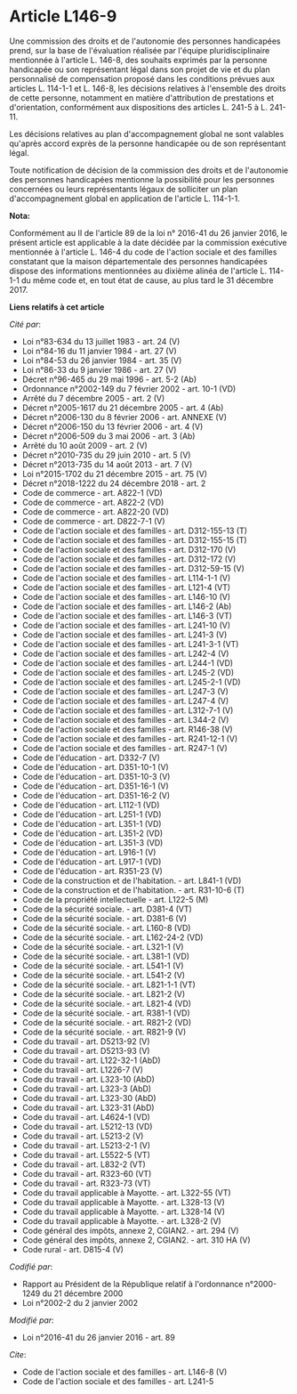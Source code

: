 # Article L146-9

Une commission des droits et de l'autonomie des personnes handicapées prend, sur la base de l'évaluation réalisée par
l'équipe pluridisciplinaire mentionnée à l'article L. 146-8, des souhaits exprimés par la personne handicapée ou son
représentant légal dans son projet de vie et du plan personnalisé de compensation proposé dans les conditions prévues aux
articles L. 114-1-1 et L. 146-8, les décisions relatives à l'ensemble des droits de cette personne, notamment en matière
d'attribution de prestations et d'orientation, conformément aux dispositions des articles L. 241-5 à L. 241-11. 

Les décisions relatives au plan d'accompagnement global ne sont valables qu'après accord exprès de la personne handicapée ou
de son représentant légal. 

Toute notification de décision de la commission des droits et de l'autonomie des personnes handicapées mentionne la
possibilité pour les personnes concernées ou leurs représentants légaux de solliciter un plan d'accompagnement global en
application de l'article L. 114-1-1.

**Nota:**

Conformément au II de l'article 89 de la loi n° 2016-41 du 26 janvier 2016, le présent article est applicable à la date
décidée par la commission exécutive mentionnée à l'article L. 146-4 du code de l'action sociale et des familles constatant
que la maison départementale des personnes handicapées dispose des informations mentionnées au dixième alinéa de l'article L.
114-1-1 du même code et, en tout état de cause, au plus tard le 31 décembre 2017.

**Liens relatifs à cet article**

_Cité par_:

  - Loi n°83-634 du 13 juillet 1983 - art. 24 (V)
  - Loi n°84-16 du 11 janvier 1984 - art. 27 (V)
  - Loi n°84-53 du 26 janvier 1984 - art. 35 (V)
  - Loi n°86-33 du 9 janvier 1986 - art. 27 (V)
  - Décret n°96-465 du 29 mai 1996 - art. 5-2 (Ab)
  - Ordonnance n°2002-149 du 7 février 2002 - art. 10-1 (VD)
  - Arrêté du 7 décembre 2005 - art. 2 (V)
  - Décret n°2005-1617 du 21 décembre 2005 - art. 4 (Ab)
  - Décret n°2006-130 du 8 février 2006 - art. ANNEXE (V)
  - Décret n°2006-150 du 13 février 2006 - art. 4 (V)
  - Décret n°2006-509 du 3 mai 2006 - art. 3 (Ab)
  - Arrêté du 10 août 2009 - art. 2 (V)
  - Décret n°2010-735 du 29 juin 2010 - art. 5 (V)
  - Décret n°2013-735 du 14 août 2013 - art. 7 (V)
  - Loi n°2015-1702 du 21 décembre 2015 - art. 75 (V)
  - Décret n°2018-1222 du 24 décembre 2018 - art. 2
  - Code de commerce - art. A822-1 (VD)
  - Code de commerce - art. A822-2 (VD)
  - Code de commerce - art. A822-20 (VD)
  - Code de commerce - art. D822-7-1 (V)
  - Code de l'action sociale et des familles - art. D312-155-13 (T)
  - Code de l'action sociale et des familles - art. D312-155-15 (T)
  - Code de l'action sociale et des familles - art. D312-170 (V)
  - Code de l'action sociale et des familles - art. D312-172 (V)
  - Code de l'action sociale et des familles - art. D312-59-15 (V)
  - Code de l'action sociale et des familles - art. L114-1-1 (V)
  - Code de l'action sociale et des familles - art. L121-4 (VT)
  - Code de l'action sociale et des familles - art. L146-10 (V)
  - Code de l'action sociale et des familles - art. L146-2 (Ab)
  - Code de l'action sociale et des familles - art. L146-3 (VT)
  - Code de l'action sociale et des familles - art. L241-10 (V)
  - Code de l'action sociale et des familles - art. L241-3 (V)
  - Code de l'action sociale et des familles - art. L241-3-1 (VT)
  - Code de l'action sociale et des familles - art. L242-4 (V)
  - Code de l'action sociale et des familles - art. L244-1 (VD)
  - Code de l'action sociale et des familles - art. L245-2 (VD)
  - Code de l'action sociale et des familles - art. L245-2-1 (VD)
  - Code de l'action sociale et des familles - art. L247-3 (V)
  - Code de l'action sociale et des familles - art. L247-4 (V)
  - Code de l'action sociale et des familles - art. L312-7-1 (V)
  - Code de l'action sociale et des familles - art. L344-2 (V)
  - Code de l'action sociale et des familles - art. R146-38 (V)
  - Code de l'action sociale et des familles - art. R241-12-1 (V)
  - Code de l'action sociale et des familles - art. R247-1 (V)
  - Code de l'éducation - art. D332-7 (V)
  - Code de l'éducation - art. D351-10-1 (V)
  - Code de l'éducation - art. D351-10-3 (V)
  - Code de l'éducation - art. D351-16-1 (V)
  - Code de l'éducation - art. D351-16-2 (V)
  - Code de l'éducation - art. L112-1 (VD)
  - Code de l'éducation - art. L251-1 (VD)
  - Code de l'éducation - art. L351-1 (VD)
  - Code de l'éducation - art. L351-2 (VD)
  - Code de l'éducation - art. L351-3 (VD)
  - Code de l'éducation - art. L916-1 (V)
  - Code de l'éducation - art. L917-1 (VD)
  - Code de l'éducation - art. R351-23 (V)
  - Code de la construction et de l'habitation. - art. L841-1 (VD)
  - Code de la construction et de l'habitation. - art. R31-10-6 (T)
  - Code de la propriété intellectuelle - art. L122-5 (M)
  - Code de la sécurité sociale. - art. D381-4 (VT)
  - Code de la sécurité sociale. - art. D381-6 (V)
  - Code de la sécurité sociale. - art. L160-8 (VD)
  - Code de la sécurité sociale. - art. L162-24-2 (VD)
  - Code de la sécurité sociale. - art. L321-1 (V)
  - Code de la sécurité sociale. - art. L381-1 (VD)
  - Code de la sécurité sociale. - art. L541-1 (V)
  - Code de la sécurité sociale. - art. L541-2 (V)
  - Code de la sécurité sociale. - art. L821-1-1 (VT)
  - Code de la sécurité sociale. - art. L821-2 (V)
  - Code de la sécurité sociale. - art. L821-4 (VD)
  - Code de la sécurité sociale. - art. R381-1 (VD)
  - Code de la sécurité sociale. - art. R821-2 (VD)
  - Code de la sécurité sociale. - art. R821-9 (V)
  - Code du travail - art. D5213-92 (V)
  - Code du travail - art. D5213-93 (V)
  - Code du travail - art. L122-32-1 (AbD)
  - Code du travail - art. L1226-7 (V)
  - Code du travail - art. L323-10 (AbD)
  - Code du travail - art. L323-3 (AbD)
  - Code du travail - art. L323-30 (AbD)
  - Code du travail - art. L323-31 (AbD)
  - Code du travail - art. L4624-1 (VD)
  - Code du travail - art. L5212-13 (VD)
  - Code du travail - art. L5213-2 (V)
  - Code du travail - art. L5213-2-1 (V)
  - Code du travail - art. L5522-5 (VT)
  - Code du travail - art. L832-2 (VT)
  - Code du travail - art. R323-60 (VT)
  - Code du travail - art. R323-73 (VT)
  - Code du travail applicable à Mayotte. - art. L322-55 (VT)
  - Code du travail applicable à Mayotte. - art. L328-13 (V)
  - Code du travail applicable à Mayotte. - art. L328-14 (V)
  - Code du travail applicable à Mayotte. - art. L328-2 (V)
  - Code général des impôts, annexe 2, CGIAN2. - art. 294 (V)
  - Code général des impôts, annexe 2, CGIAN2. - art. 310 HA (V)
  - Code rural - art. D815-4 (V)

_Codifié par_:

  - Rapport au Président de la République relatif à l'ordonnance n°2000-1249 du 21 décembre 2000
  - Loi n°2002-2 du 2 janvier 2002

_Modifié par_:

  - Loi n°2016-41 du 26 janvier 2016 - art. 89

_Cite_:

  - Code de l'action sociale et des familles - art. L146-8 (V)
  - Code de l'action sociale et des familles - art. L241-5

